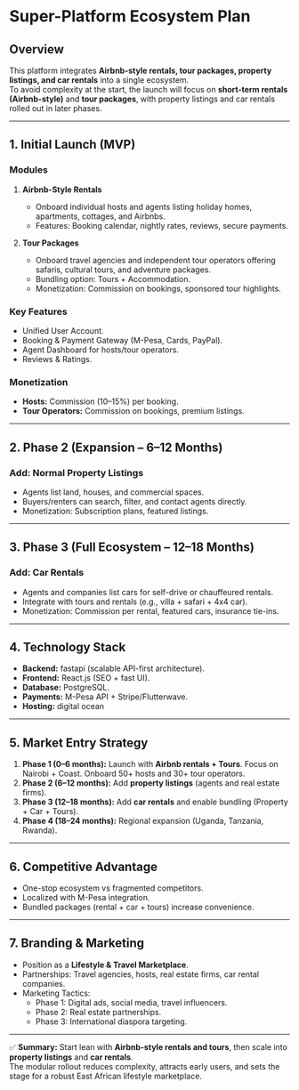 # Super-Platform Ecosystem Plan

## Overview
This platform integrates **Airbnb-style rentals, tour packages, property listings, and car rentals** into a single ecosystem.  
To avoid complexity at the start, the launch will focus on **short-term rentals (Airbnb-style)** and **tour packages**, with property listings and car rentals rolled out in later phases.

---

## 1. Initial Launch (MVP)
### Modules
1. **Airbnb-Style Rentals**
   - Onboard individual hosts and agents listing holiday homes, apartments, cottages, and Airbnbs.
   - Features: Booking calendar, nightly rates, reviews, secure payments.

2. **Tour Packages**
   - Onboard travel agencies and independent tour operators offering safaris, cultural tours, and adventure packages.
   - Bundling option: Tours + Accommodation.
   - Monetization: Commission on bookings, sponsored tour highlights.

### Key Features
- Unified User Account.
- Booking & Payment Gateway (M-Pesa, Cards, PayPal).
- Agent Dashboard for hosts/tour operators.
- Reviews & Ratings.

### Monetization
- **Hosts:** Commission (10–15%) per booking.  
- **Tour Operators:** Commission on bookings, premium listings.

---

## 2. Phase 2 (Expansion – 6–12 Months)
### Add: **Normal Property Listings**
- Agents list land, houses, and commercial spaces.
- Buyers/renters can search, filter, and contact agents directly.
- Monetization: Subscription plans, featured listings.

---

## 3. Phase 3 (Full Ecosystem – 12–18 Months)
### Add: **Car Rentals**
- Agents and companies list cars for self-drive or chauffeured rentals.
- Integrate with tours and rentals (e.g., villa + safari + 4x4 car).
- Monetization: Commission per rental, featured cars, insurance tie-ins.

---

## 4. Technology Stack
- **Backend:** fastapi (scalable API-first architecture).
- **Frontend:** React.js (SEO + fast UI).
- **Database:** PostgreSQL.
- **Payments:** M-Pesa API + Stripe/Flutterwave.
- **Hosting:** digital ocean

---

## 5. Market Entry Strategy
1. **Phase 1 (0–6 months):** Launch with **Airbnb rentals + Tours**. Focus on Nairobi + Coast. Onboard 50+ hosts and 30+ tour operators.  
2. **Phase 2 (6–12 months):** Add **property listings** (agents and real estate firms).  
3. **Phase 3 (12–18 months):** Add **car rentals** and enable bundling (Property + Car + Tours).  
4. **Phase 4 (18–24 months):** Regional expansion (Uganda, Tanzania, Rwanda).

---

## 6. Competitive Advantage
- One-stop ecosystem vs fragmented competitors.  
- Localized with M-Pesa integration.  
- Bundled packages (rental + car + tours) increase convenience.  

---

## 7. Branding & Marketing
- Position as a **Lifestyle & Travel Marketplace**.  
- Partnerships: Travel agencies, hosts, real estate firms, car rental companies.  
- Marketing Tactics:  
  - Phase 1: Digital ads, social media, travel influencers.  
  - Phase 2: Real estate partnerships.  
  - Phase 3: International diaspora targeting.  

---

✅ **Summary:** Start lean with **Airbnb-style rentals and tours**, then scale into **property listings** and **car rentals**.  
The modular rollout reduces complexity, attracts early users, and sets the stage for a robust East African lifestyle marketplace.
